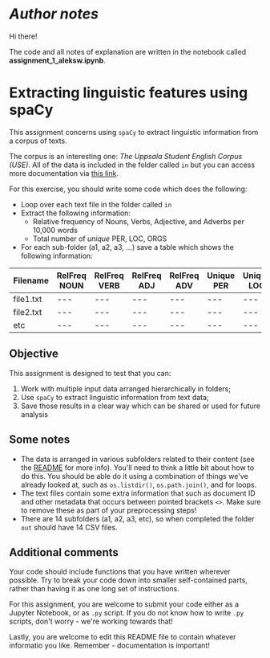 # *Author notes*

Hi there!

The code and all notes of explanation are written in the notebook called **assignment_1_aleksw.ipynb**.



# Extracting linguistic features using spaCy

This assignment concerns using ```spaCy``` to extract linguistic information from a corpus of texts.

The corpus is an interesting one: *The Uppsala Student English Corpus (USE)*. All of the data is included in the folder called ```in``` but you can access more documentation via [this link](https://ota.bodleian.ox.ac.uk/repository/xmlui/handle/20.500.12024/2457).

For this exercise, you should write some code which does the following:

- Loop over each text file in the folder called ```in```
- Extract the following information:
    - Relative frequency of Nouns, Verbs, Adjective, and Adverbs per 10,000 words
    - Total number of *unique* PER, LOC, ORGS
- For each sub-folder (a1, a2, a3, ...) save a table which shows the following information:

|Filename|RelFreq NOUN|RelFreq VERB|RelFreq ADJ|RelFreq ADV|Unique PER|Unique LOC|Unique ORG|
|---|---|---|---|---|---|---|---|
|file1.txt|---|---|---|---|---|---|---|
|file2.txt|---|---|---|---|---|---|---|
|etc|---|---|---|---|---|---|---|

## Objective

This assignment is designed to test that you can:

1. Work with multiple input data arranged hierarchically in folders;
2. Use ```spaCy``` to extract linguistic information from text data;
3. Save those results in a clear way which can be shared or used for future analysis

## Some notes

- The data is arranged in various subfolders related to their content (see the [README](in/README.md) for more info). You'll need to think a little bit about how to do this. You should be able do it using a combination of things we've already looked at, such as ```os.listdir()```, ```os.path.join()```, and for loops.
- The text files contain some extra information that such as document ID and other metadata that occurs between pointed brackets ```<>```. Make sure to remove these as part of your preprocessing steps!
- There are 14 subfolders (a1, a2, a3, etc), so when completed the folder ```out``` should have 14 CSV files.

## Additional comments

Your code should include functions that you have written wherever possible. Try to break your code down into smaller self-contained parts, rather than having it as one long set of instructions.

For this assignment, you are welcome to submit your code either as a Jupyter Notebook, or as ```.py``` script. If you do not know how to write ```.py``` scripts, don't worry - we're working towards that!

Lastly, you are welcome to edit this README file to contain whatever informatio you like. Remember - documentation is important!
